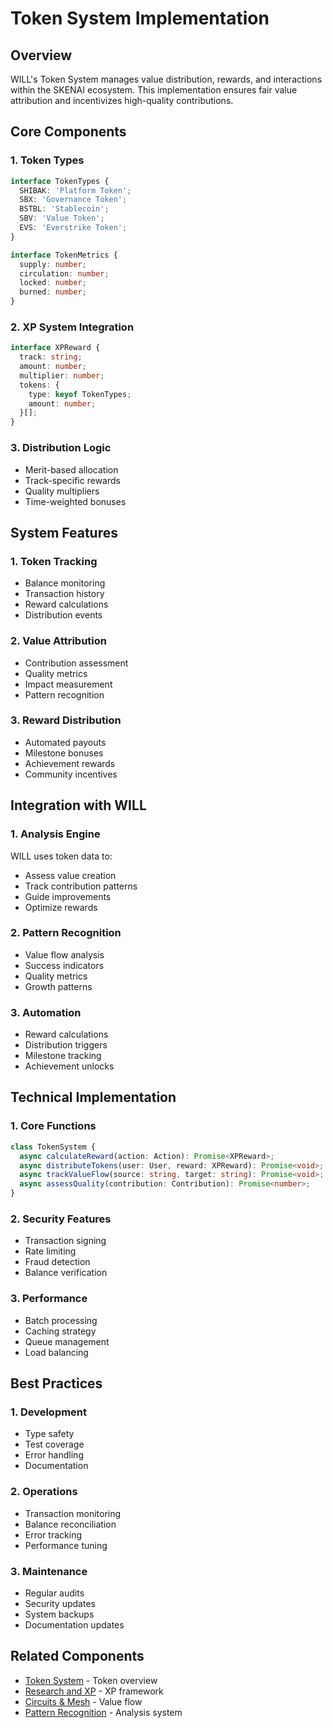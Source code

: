 # Token System Implementation

## Overview
WILL's Token System manages value distribution, rewards, and interactions within the SKENAI ecosystem. This implementation ensures fair value attribution and incentivizes high-quality contributions.

## Core Components

### 1. Token Types
```typescript
interface TokenTypes {
  SHIBAK: 'Platform Token';
  SBX: 'Governance Token';
  BSTBL: 'Stablecoin';
  SBV: 'Value Token';
  EVS: 'Everstrike Token';
}

interface TokenMetrics {
  supply: number;
  circulation: number;
  locked: number;
  burned: number;
}
```

### 2. XP System Integration
```typescript
interface XPReward {
  track: string;
  amount: number;
  multiplier: number;
  tokens: {
    type: keyof TokenTypes;
    amount: number;
  }[];
}
```

### 3. Distribution Logic
- Merit-based allocation
- Track-specific rewards
- Quality multipliers
- Time-weighted bonuses

## System Features

### 1. Token Tracking
- Balance monitoring
- Transaction history
- Reward calculations
- Distribution events

### 2. Value Attribution
- Contribution assessment
- Quality metrics
- Impact measurement
- Pattern recognition

### 3. Reward Distribution
- Automated payouts
- Milestone bonuses
- Achievement rewards
- Community incentives

## Integration with WILL

### 1. Analysis Engine
WILL uses token data to:
- Assess value creation
- Track contribution patterns
- Guide improvements
- Optimize rewards

### 2. Pattern Recognition
- Value flow analysis
- Success indicators
- Quality metrics
- Growth patterns

### 3. Automation
- Reward calculations
- Distribution triggers
- Milestone tracking
- Achievement unlocks

## Technical Implementation

### 1. Core Functions
```typescript
class TokenSystem {
  async calculateReward(action: Action): Promise<XPReward>;
  async distributeTokens(user: User, reward: XPReward): Promise<void>;
  async trackValueFlow(source: string, target: string): Promise<void>;
  async assessQuality(contribution: Contribution): Promise<number>;
}
```

### 2. Security Features
- Transaction signing
- Rate limiting
- Fraud detection
- Balance verification

### 3. Performance
- Batch processing
- Caching strategy
- Queue management
- Load balancing

## Best Practices

### 1. Development
- Type safety
- Test coverage
- Error handling
- Documentation

### 2. Operations
- Transaction monitoring
- Balance reconciliation
- Error tracking
- Performance tuning

### 3. Maintenance
- Regular audits
- Security updates
- System backups
- Documentation updates

## Related Components
- [Token System](Token-System) - Token overview
- [Research and XP](Research-and-XP) - XP framework
- [Circuits & Mesh](Circuits-Mesh) - Value flow
- [Pattern Recognition](Pattern-Recognition) - Analysis system
